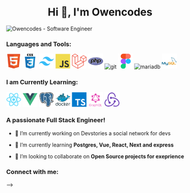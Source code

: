 <h1 align="center">Hi 👋, I'm Owencodes</h1>

<img src="https://imgur.com/w8JDnzz.png" alt="Owencodes - Software Engineer" width="1000"  height="400">

<h3 align="left">Languages and Tools:</h3>
<p align="left">
<img src="https://github.com/devicons/devicon/blob/master/icons/html5/html5-original.svg" alt="html5" width="40" height="40"/>
<img src="https://github.com/devicons/devicon/blob/master/icons/css3/css3-original-wordmark.svg" alt="css3" width="40" height="40"/>
<img src="https://github.com/devicons/devicon/blob/master/icons/tailwindcss/tailwindcss-original.svg" alt="tailwind" width="40" height="40"/>
<img src="https://raw.githubusercontent.com/devicons/devicon/master/icons/javascript/javascript-original.svg" alt="javascript" width="40" height="40"/>
<img src="https://github.com/devicons/devicon/blob/master/icons/laravel/laravel-original.svg" alt="Laravel" width="40" height="40"/>
<img src="https://raw.githubusercontent.com/devicons/devicon/master/icons/php/php-original.svg" alt="php" width="40" height="40"/>
<img src="https://www.vectorlogo.zone/logos/git-scm/git-scm-icon.svg" alt="git" width="40" height="40"/>
<img src="https://github.com/devicons/devicon/blob/master/icons/figma/figma-original.svg" alt="git" width="40" height="40"/>
<img src="https://www.vectorlogo.zone/logos/mariadb/mariadb-icon.svg" alt="mariadb" width="40" height="40"/>
<img src="https://raw.githubusercontent.com/devicons/devicon/master/icons/mysql/mysql-original-wordmark.svg" alt="mysql" width="40" height="40"/>
</p>

<h3 align="left">I am Currently Learning:</h3>
<p align="left">
<img src="https://github.com/devicons/devicon/blob/master/icons/react/react-original.svg" alt="React" width="40" height="40"/>
<img src="https://github.com/devicons/devicon/blob/master/icons/vuejs/vuejs-original.svg" alt="Vuejs" width="40" height="40"/>
<img src="https://github.com/devicons/devicon/blob/master/icons/postgresql/postgresql-original.svg" alt="postgresql" width="40" height="40"/>
<img src="https://raw.githubusercontent.com/devicons/devicon/master/icons/docker/docker-original-wordmark.svg" alt="docker" width="40" height="40"/>
<img src="https://github.com/devicons/devicon/blob/master/icons/typescript/typescript-original.svg" alt="docker" width="40" height="40"/>
<img src="https://github.com/devicons/devicon/blob/master/icons/graphql/graphql-plain-wordmark.svg" alt="Redux" width="40" height="40"/>
<img src="https://github.com/devicons/devicon/blob/master/icons/redux/redux-original.svg" alt="Redux" width="40" height="40"/>
</p>

<h3>A passionate Full Stack Engineer!</h3>

- 🔭 I’m currently working on Devstories a social network for devs

- 🌱 I’m currently learning **Postgres, Vue, React, Next and express**

- 👯 I’m looking to collaborate on **Open Source projects for exeprience**

<h3 align="left">Connect with me:</h3>
<p align="left">
<!-- <a href="https://twitter.com/eoghanb2" target="blank"><img align="center" src="https://raw.githubusercontent.com/rahuldkjain/github-profile-readme-generator/master/src/images/icons/Social/twitter.svg" alt="eoghanb2" height="30" width="40" /></a>
<!-- <a href="https://instagram.com/owencodesofficial" target="blank"><img align="center" src="https://raw.githubusercontent.com/rahuldkjain/github-profile-readme-generator/master/src/images/icons/Social/instagram.svg" alt="owencodesofficial" height="30" width="40" /></a> -->
<!-- <a href="" target="blank"><img align="center" src="" alt="@owencodes" height="30" width="40" /></a> -->
</p> -->


